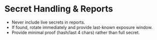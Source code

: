 # Secret Handling & Reports

- Never include live secrets in reports.
- If found, rotate immediately and provide last-known exposure window.
- Provide minimal proof (hash/last 4 chars) rather than full secret.
